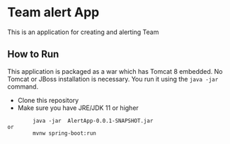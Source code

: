 # Team alert App

This is an application for creating and alerting Team

## How to Run

This application is packaged as a war which has Tomcat 8 embedded. No Tomcat or JBoss installation is necessary. You run it using the `java -jar` command.

- Clone this repository
- Make sure you have JRE/JDK 11 or higher

```
        java -jar  AlertApp-0.0.1-SNAPSHOT.jar
or
        mvnw spring-boot:run
```
